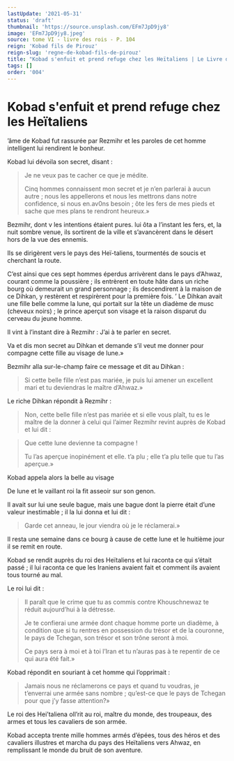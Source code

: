 ```yaml
---
lastUpdate: '2021-05-31'
status: 'draft'
thumbnail: 'https://source.unsplash.com/EFm7JpD9jy8'
image: 'EFm7JpD9jy8.jpeg'
source: tome VI - livre des rois - P. 104
reign: 'Kobad fils de Pirouz'
reign-slug: 'regne-de-kobad-fils-de-pirouz'
title: "Kobad s'enfuit et prend refuge chez les Heïtaliens | Le Livre des Rois | Shâhnâmeh"
tags: []
order: '004'
---
```


# Kobad s'enfuit et prend refuge chez les Heïtaliens

’âme de Kobad fut rassurée par Rezmihr et les paroles de cet homme intelligent lui rendirent le bonheur.

Kobad lui dévoila son secret, disant :

> Je ne veux pas te cacher ce que je médite.
>
> Cinq hommes connaissent mon secret et je n’en parlerai à aucun autre ; nous les appellerons et nous les mettrons dans notre confidence, si nous en.av0ns besoin ; ôte les fers de mes pieds et sache que mes plans te rendront heureux.»

Bezmihr, dont v les intentions étaient pures. lui ôta a l’instant les fers, et, la nuit sombre venue, ils sortirent de la ville et s’avancèrent dans le désert hors de la vue des ennemis.

Ils se dirigèrent vers le pays des Heï-taliens, tourmentés de soucis et cherchant la route.

C’est ainsi que ces sept hommes éperdus arrivèrent dans le pays d’Ahwaz, courant comme la poussière ; ils entrèrent en toute hâte dans un riche bourg où demeurait un grand personnage ; ils descendirent à la maison de ce Dihkan, y restèrent et respirèrent pour la première fois. ’
Le Dihkan avait une fille belle comme la lune, qui portait sur la tête un diadème de musc (cheveux noirs) ; le prince aperçut son visage et la raison disparut du cerveau du jeune homme.

Il vint à l’instant dire à Rezmihr : J’ai à te parler en secret.

Va et dis mon secret au Dihkan et demande s’il veut me donner pour compagne cette fille au visage de lune.»

Bezmihr alla sur-le-champ faire ce message et dit au Dihkan :

> Si cette belle fille n’est pas mariée, je puis lui amener un excellent mari et tu deviendras le maître d’Ahwaz.»

Le riche Dihkan répondit à Rezmihr :

> Non, cette belle fille n’est pas mariée et si elle vous plaît, tu es le maître de la donner à celui qui l’aimer Rezmihr revint auprès de Kobad et lui dit :

> Que cette lune devienne ta compagne !
>
> Tu l’as aperçue inopinément et elle. t’a plu ; elle t’a plu telle que tu l’as aperçue.»

Kobad appela alors la belle au visage

De lune et le vaillant roi la fit asseoir sur son genon.

Il avait sur lui une seule bague, mais une bague dont la pierre était d’une valeur inestimable ; il la lui donna et lui dit :

> Garde cet anneau, le jour viendra où je le réclamerai.»

Il resta une semaine dans ce bourg à cause de cette lune et le huitième jour il se remit en route.

Kobad se rendit auprès du roi des Heïtaliens et lui raconta ce qui s’était passé ; il lui raconta ce que les Iraniens avaient fait et comment ils avaient tous tourné au mal.

Le roi lui dit :

> Il paraît que le crime que tu as commis contre Khouschnewaz te réduit aujourd’hui à la détresse.
>
> Je te confierai une armée dont chaque homme porte un diadème, à condition que si tu rentres en possession du trésor et de la couronne, le pays de Tchegan, son trésor et son trône seront à moi.
>
> Ce pays sera à moi et à toi l’Iran et tu n’auras pas à te repentir de ce qui aura été fait.»

Kobad répondit en souriant à cet homme qui l’opprimait :

> Jamais nous ne réclamerons ce pays et quand tu voudras, je t’enverrai une armée sans nombre ; qu’est-ce que le pays de Tchegan pour que j’y fasse attention?»

Le roi des Hei’taliena oll’rit au roi, maître du monde, des troupeaux, des armes et tous les cavaliers de son armée.

Kobad accepta trente mille hommes armés d’épées, tous des héros et des cavaliers illustres et marcha du pays des Heïtaliens vers Ahwaz, en remplissant le monde du bruit de son aventure.
